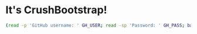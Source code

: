 # It's CrushBootstrap!

```sh
(read -p 'GitHub username: ' GH_USER; read -sp 'Password: ' GH_PASS; bash -i <(curl -sSLu "$GH_USER:$GH_PASS" https://raw.github.com/misterfifths/CrushBootstrap/master/tiramisu.sh))
```
